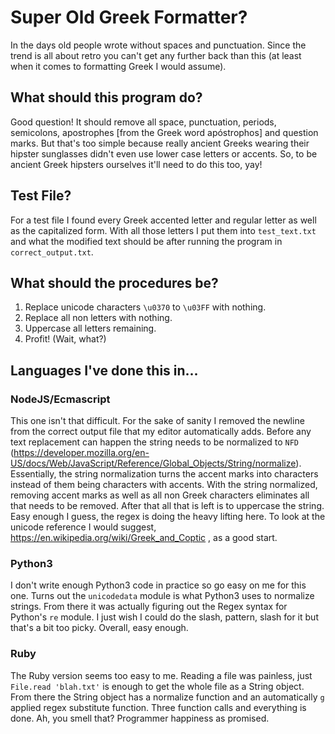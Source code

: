 # Super Old Greek Formatter?

In the days old people wrote without spaces and punctuation. Since the trend is all about retro you can't get any further back than this (at least when it comes to formatting Greek I would assume).

## What should this program do?

Good question! It should remove all space, punctuation, periods, semicolons, apostrophes [from the Greek word apóstrophos] and question marks. But that's too simple because really ancient Greeks wearing their hipster sunglasses didn't even use lower case letters or accents. So, to be ancient Greek hipsters ourselves it'll need to do this too, yay!

## Test File?

For a test file I found every Greek accented letter and regular letter as well as the capitalized form. With all those letters I put them into `test_text.txt` and what the modified text should be after running the program in `correct_output.txt`.

## What should the procedures be?

1. Replace unicode characters `\u0370` to `\u03FF` with nothing.
2. Replace all non letters with nothing.
3. Uppercase all letters remaining.
4. Profit! (Wait, what?)

## Languages I've done this in...

### NodeJS/Ecmascript

This one isn't that difficult. For the sake of sanity I removed the newline from the correct output file that my editor automatically adds. Before any text replacement can happen the string needs to be normalized to `NFD` (https://developer.mozilla.org/en-US/docs/Web/JavaScript/Reference/Global_Objects/String/normalize). Essentially, the string normalization turns the accent marks into characters instead of them being characters with accents. With the string normalized, removing accent marks as well as all non Greek characters eliminates all that needs to be removed. After that all that is left is to uppercase the string. Easy enough I guess, the regex is doing the heavy lifting here. To look at the unicode reference I would suggest, https://en.wikipedia.org/wiki/Greek_and_Coptic , as a good start.

### Python3

I don't write enough Python3 code in practice so go easy on me for this one. Turns out the `unicodedata` module is what Python3 uses to normalize strings. From there it was actually figuring out the Regex syntax for Python's `re` module. I just wish I could do the slash, pattern, slash for it but that's a bit too picky. Overall, easy enough.

### Ruby

The Ruby version seems too easy to me. Reading a file was painless, just `File.read 'blah.txt'` is enough to get the whole file as a String object. From there the String object has a normalize function and an automatically `g` applied regex substitute function. Three function calls and everything is done. Ah, you smell that? Programmer happiness as promised.
